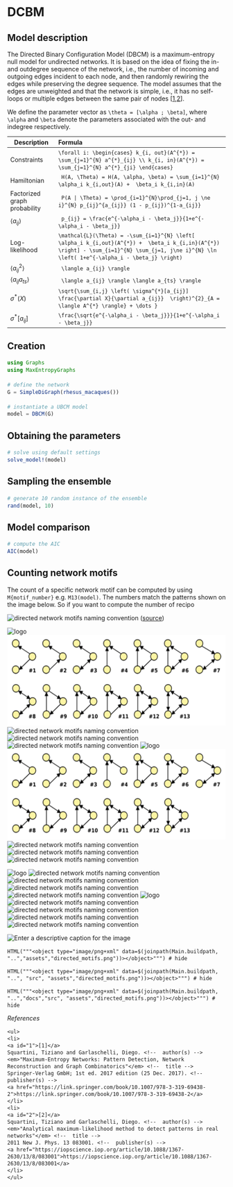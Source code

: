 # DCBM
## Model description
The Directed Binary Configuration Model (DBCM) is a maximum-entropy null model for undirected networks. It is based on the idea of fixing the in- and outdegree sequence of the network, i.e., the number of incoming and outgoing edges incident to each node, and then randomly rewiring the edges while preserving the degree sequence. The model assumes that the edges are unweighted and that the network is simple, i.e., it has no self-loops or multiple edges between the same pair of nodes [[1](#1),[2](#2)]. 

We define the parameter vector as ``\theta = [\alpha ; \beta]``, where ``\alpha`` and ``\beta`` denote the parameters associated with the out- and indegree respectively.

| Description                   | Formula |
| --------------------------    | :-------------------------------------------------------------------------------- |
| Constraints                   | `` \forall i: \begin{cases} k_{i, out}(A^{*}) = \sum_{j=1}^{N} a^{*}_{ij} \\ k_{i, in}(A^{*}) = \sum_{j=1}^{N} a^{*}_{ji} \end{cases} ``|
| Hamiltonian                   | `` H(A, \Theta) = H(A, \alpha, \beta) = \sum_{i=1}^{N} \alpha_i k_{i,out}(A) +  \beta_i k_{i,in}(A)`` |
| Factorized graph probability  | `` P(A \| \Theta) = \prod_{i=1}^{N}\prod_{j=1, j \ne i}^{N} p_{ij}^{a_{ij}} (1 - p_{ij})^{1-a_{ij}}``  |
| $\langle a_{ij} \rangle$      | `` p_{ij} = \frac{e^{-\alpha_i - \beta_j}}{1+e^{-\alpha_i - \beta_j}}`` |
| Log-likelihood                | `` \mathcal{L}(\Theta) = -\sum_{i=1}^{N} \left[ \alpha_i k_{i,out}(A^{*}) +  \beta_i k_{i,in}(A^{*}) \right] - \sum_{i=1}^{N} \sum_{j=1, j\ne i}^{N} \ln \left( 1+e^{-\alpha_i - \beta_j} \right) ``|
| $\langle a_{ij}^{2} \rangle$  | `` \langle a_{ij} \rangle`` |
| $\langle a_{ij}a_{ts} \rangle$| `` \langle a_{ij} \rangle \langle a_{ts} \rangle`` |
| $\sigma^{*}(X)$               | ``\sqrt{\sum_{i,j} \left( \sigma^{*}[a_{ij}] \frac{\partial X}{\partial a_{ij}}  \right)^{2}_{A = \langle A^{*} \rangle} + \dots }`` |
| $\sigma^{*}[a_{ij}]$          | ``\frac{\sqrt{e^{-\alpha_i - \beta_j}}}{1+e^{-\alpha_i - \beta_j}} ``   |





## Creation
```julia
using Graphs
using MaxEntropyGraphs

# define the network
G = SimpleDiGraph(rhesus_macaques())

# instantiate a UBCM model
model = DBCM(G)
```

## Obtaining the parameters
```julia
# solve using default settings
solve_model!(model)
```

## Sampling the ensemble
```julia
# generate 10 random instance of the ensemble
rand(model, 10)
```

## Model comparison
```julia
# compute the AIC  
AIC(model)
```

## Counting network motifs
The count of a specific network motif can be computed by using `M{motif_number}` e.g. `M13(model)`. The numbers match the patterns shown on the image below. So if you want to compute the number of recipo

![directed network motifs naming convention](https://snap-stanford.github.io/cs224w-notes/assets/img/Subgraphs_example.png?style=centerme) ([source](https://snap-stanford.github.io/cs224w-notes/preliminaries/motifs-and-structral-roles_lecture))

![logo](./assets/logo.jpeg)
![directed network motifs naming convention](./docs/src/assets/directed_motifs.png)
![directed network motifs naming convention](./src/assets/directed_motifs.png)
![directed network motifs naming convention](./assets/directed_motifs.png)
![directed network motifs naming convention](./directed_motifs.png)
![logo](/assets/logo.jpeg)
![directed network motifs naming convention](/docs/src/assets/directed_motifs.png)
![directed network motifs naming convention](/src/assets/directed_motifs.png)
![directed network motifs naming convention](/assets/directed_motifs.png)
![directed network motifs naming convention](/directed_motifs.png)


![logo](./assets/logo.jpeg)
![directed network motifs naming convention](./docs/src/assets/directed_motifs.jpg)
![directed network motifs naming convention](./src/assets/directed_motifs.jpg)
![directed network motifs naming convention](./assets/directed_motifs.jpg)
![directed network motifs naming convention](./directed_motifs.jpg)
![logo](/assets/logo.jpeg)
![directed network motifs naming convention](/docs/src/assets/directed_motifs.jpg)
![directed network motifs naming convention](/src/assets/directed_motifs.jpg)
![directed network motifs naming convention](/assets/directed_motifs.jpg)
![directed network motifs naming convention](/directed_motifs.jpg)

![Enter a descriptive caption for the image](../assets/logo.png)
```@example
HTML("""<object type="image/png+xml" data=$(joinpath(Main.buildpath, "..","assets","directed_motifs.png"))></object>""") # hide
```
```@example
HTML("""<object type="image/png+xml" data=$(joinpath(Main.buildpath, "..", "src", "assets","directed_motifs.png"))></object>""") # hide
```
```@example
HTML("""<object type="image/png+xml" data=$(joinpath(Main.buildpath, "..","docs","src", "assets","directed_motifs.png"))></object>""") # hide
```

_References_

```@raw html
<ul>
<li>
<a id="1">[1]</a> 
Squartini, Tiziano and Garlaschelli, Diego. <!--  author(s) --> 
<em>"Maximum-Entropy Networks: Pattern Detection, Network Reconstruction and Graph Combinatorics"</em> <!--  title --> 
Springer-Verlag GmbH; 1st ed. 2017 edition (25 Dec. 2017). <!--  publisher(s) --> 
<a href="https://link.springer.com/book/10.1007/978-3-319-69438-2">https://link.springer.com/book/10.1007/978-3-319-69438-2</a>
</li>
<li>
<a id="2">[2]</a> 
Squartini, Tiziano and Garlaschelli, Diego. <!--  author(s) --> 
<em>"Analytical maximum-likelihood method to detect patterns in real networks"</em> <!--  title --> 
2011 New J. Phys. 13 083001. <!--  publisher(s) --> 
<a href="https://iopscience.iop.org/article/10.1088/1367-2630/13/8/083001">https://iopscience.iop.org/article/10.1088/1367-2630/13/8/083001</a>
</li>
</ul>
```

